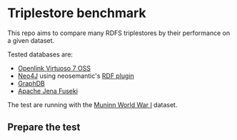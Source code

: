 # Triplestore benchmark

This repo aims to compare many RDFS triplestores by their performance on a given dataset.

Tested databases are: 
- [Openlink Virtuoso 7 OSS](https://github.com/openlink/virtuoso-opensource)
- [Neo4J](https://neo4j.com/fr/) using neosemantic's [RDF plugin](https://neo4j.com/labs/neosemantics/)
- [GraphDB](https://graphdb.ontotext.com/)
- [Apache Jena Fuseki](https://jena.apache.org/documentation/fuseki2/)

The test are running with the [Muninn World War I](https://old.datahub.io/dataset/muninn-world-war-i) dataset.

## Prepare the test
